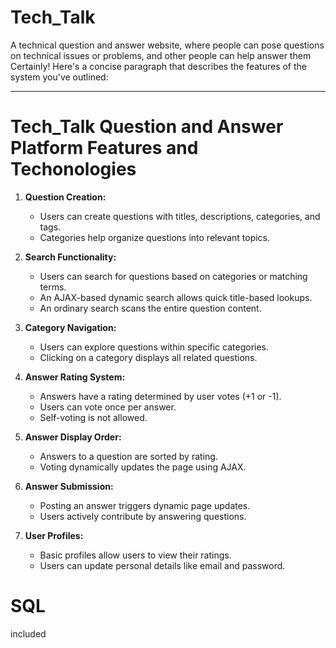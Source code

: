 # Tech_Talk
A technical question and answer website, where people can pose questions on technical issues or problems, and other people can help answer them
Certainly! Here's a concise paragraph that describes the features of the system you've outlined:

---

# Tech_Talk Question and Answer Platform Features and Techonologies


1. **Question Creation:**
   - Users can create questions with titles, descriptions, categories, and tags.
   - Categories help organize questions into relevant topics.

2. **Search Functionality:**
   - Users can search for questions based on categories or matching terms.
   - An AJAX-based dynamic search allows quick title-based lookups.
   - An ordinary search scans the entire question content.

3. **Category Navigation:**
   - Users can explore questions within specific categories.
   - Clicking on a category displays all related questions.

4. **Answer Rating System:**
   - Answers have a rating determined by user votes (+1 or -1).
   - Users can vote once per answer.
   - Self-voting is not allowed.

5. **Answer Display Order:**
   - Answers to a question are sorted by rating.
   - Voting dynamically updates the page using AJAX.

6. **Answer Submission:**
   - Posting an answer triggers dynamic page updates.
   - Users actively contribute by answering questions.

7. **User Profiles:**
   - Basic profiles allow users to view their ratings.
   - Users can update personal details like email and password.


# SQL

included
